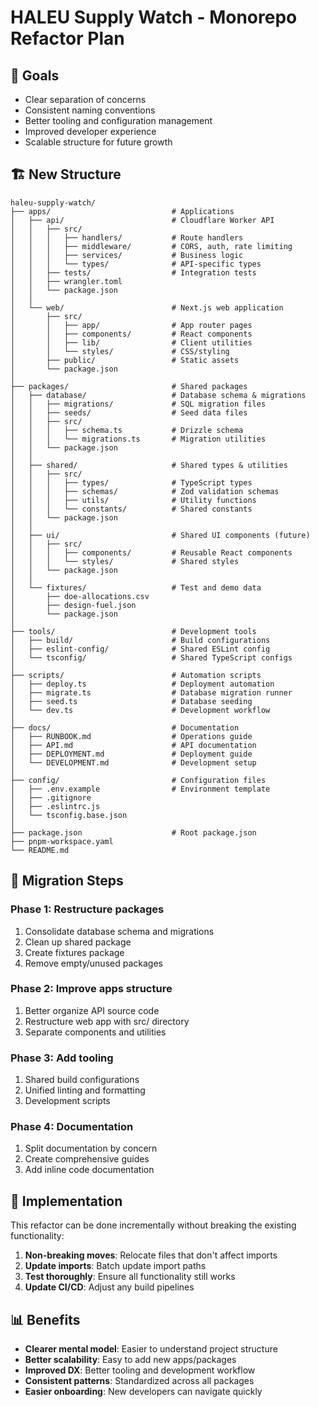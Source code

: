 # HALEU Supply Watch - Monorepo Refactor Plan

## 🎯 Goals
- Clear separation of concerns
- Consistent naming conventions
- Better tooling and configuration management
- Improved developer experience
- Scalable structure for future growth

## 🏗️ New Structure

```
haleu-supply-watch/
├── apps/                           # Applications
│   ├── api/                        # Cloudflare Worker API
│   │   ├── src/
│   │   │   ├── handlers/           # Route handlers
│   │   │   ├── middleware/         # CORS, auth, rate limiting
│   │   │   ├── services/           # Business logic
│   │   │   └── types/              # API-specific types
│   │   ├── tests/                  # Integration tests
│   │   ├── wrangler.toml
│   │   └── package.json
│   │
│   └── web/                        # Next.js web application
│       ├── src/
│       │   ├── app/                # App router pages
│       │   ├── components/         # React components
│       │   ├── lib/                # Client utilities
│       │   └── styles/             # CSS/styling
│       ├── public/                 # Static assets
│       └── package.json
│
├── packages/                       # Shared packages
│   ├── database/                   # Database schema & migrations
│   │   ├── migrations/             # SQL migration files
│   │   ├── seeds/                  # Seed data files
│   │   ├── src/
│   │   │   ├── schema.ts           # Drizzle schema
│   │   │   └── migrations.ts       # Migration utilities
│   │   └── package.json
│   │
│   ├── shared/                     # Shared types & utilities
│   │   ├── src/
│   │   │   ├── types/              # TypeScript types
│   │   │   ├── schemas/            # Zod validation schemas
│   │   │   ├── utils/              # Utility functions
│   │   │   └── constants/          # Shared constants
│   │   └── package.json
│   │
│   ├── ui/                         # Shared UI components (future)
│   │   ├── src/
│   │   │   ├── components/         # Reusable React components
│   │   │   └── styles/             # Shared styles
│   │   └── package.json
│   │
│   └── fixtures/                   # Test and demo data
│       ├── doe-allocations.csv
│       ├── design-fuel.json
│       └── package.json
│
├── tools/                          # Development tools
│   ├── build/                      # Build configurations
│   ├── eslint-config/              # Shared ESLint config
│   └── tsconfig/                   # Shared TypeScript configs
│
├── scripts/                        # Automation scripts
│   ├── deploy.ts                   # Deployment automation
│   ├── migrate.ts                  # Database migration runner
│   ├── seed.ts                     # Database seeding
│   └── dev.ts                      # Development workflow
│
├── docs/                           # Documentation
│   ├── RUNBOOK.md                  # Operations guide
│   ├── API.md                      # API documentation
│   ├── DEPLOYMENT.md               # Deployment guide
│   └── DEVELOPMENT.md              # Development setup
│
├── config/                         # Configuration files
│   ├── .env.example                # Environment template
│   ├── .gitignore
│   ├── .eslintrc.js
│   └── tsconfig.base.json
│
├── package.json                    # Root package.json
├── pnpm-workspace.yaml
└── README.md
```

## 📝 Migration Steps

### Phase 1: Restructure packages
1. Consolidate database schema and migrations
2. Clean up shared package
3. Create fixtures package
4. Remove empty/unused packages

### Phase 2: Improve apps structure
1. Better organize API source code
2. Restructure web app with src/ directory
3. Separate components and utilities

### Phase 3: Add tooling
1. Shared build configurations
2. Unified linting and formatting
3. Development scripts

### Phase 4: Documentation
1. Split documentation by concern
2. Create comprehensive guides
3. Add inline code documentation

## 🔧 Implementation

This refactor can be done incrementally without breaking the existing functionality:

1. **Non-breaking moves**: Relocate files that don't affect imports
2. **Update imports**: Batch update import paths
3. **Test thoroughly**: Ensure all functionality still works
4. **Update CI/CD**: Adjust any build pipelines

## 📊 Benefits

- **Clearer mental model**: Easier to understand project structure
- **Better scalability**: Easy to add new apps/packages
- **Improved DX**: Better tooling and development workflow
- **Consistent patterns**: Standardized across all packages
- **Easier onboarding**: New developers can navigate quickly
